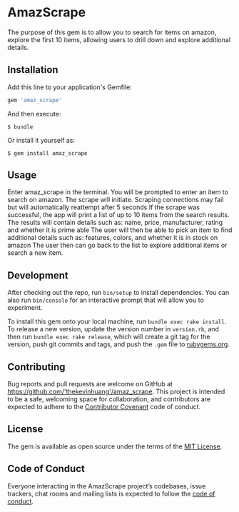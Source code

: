 # AmazScrape

The purpose of this gem is to allow you to search for items on amazon, explore the first 10 items, allowing users to drill down and explore additional details.

## Installation

Add this line to your application's Gemfile:

```ruby
gem 'amaz_scrape'
```

And then execute:

    $ bundle

Or install it yourself as:

    $ gem install amaz_scrape

## Usage

Enter amaz_scrape in the terminal. You will be prompted to enter an item to search on amazon.
The scrape will initiate. Scraping connections may fail but will automatically reattempt after 5 seconds
If the scrape was successful, the app will print a list of up to 10 items from the search results.
The results will contain details such as: name, price, manufacturer, rating and whether it is prime able
The user will then be able to pick an item to find additional details such as: features, colors, and whether it is in stock on amazon
The user then can go back to the list to explore additional items or search a new item.

## Development

After checking out the repo, run `bin/setup` to install dependencies. You can also run `bin/console` for an interactive prompt that will allow you to experiment.

To install this gem onto your local machine, run `bundle exec rake install`. To release a new version, update the version number in `version.rb`, and then run `bundle exec rake release`, which will create a git tag for the version, push git commits and tags, and push the `.gem` file to [rubygems.org](https://rubygems.org).

## Contributing

Bug reports and pull requests are welcome on GitHub at https://github.com/'thekevinhuang'/amaz_scrape. This project is intended to be a safe, welcoming space for collaboration, and contributors are expected to adhere to the [Contributor Covenant](http://contributor-covenant.org) code of conduct.

## License

The gem is available as open source under the terms of the [MIT License](https://opensource.org/licenses/MIT).

## Code of Conduct

Everyone interacting in the AmazScrape project’s codebases, issue trackers, chat rooms and mailing lists is expected to follow the [code of conduct](https://github.com/'thekevinhuang'/amaz_scrape/blob/master/CODE_OF_CONDUCT.md).
